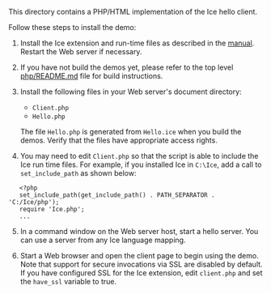 This directory contains a PHP/HTML implementation of the Ice hello
client.

Follow these steps to install the demo:

1) Install the Ice extension and run-time files as described in the
   [manual](1). Restart the Web server if necessary.

2) If you have not build the demos yet, please refer to the top level
   [php/README.md](../../README.md) file for build instructions.

3) Install the following files in your Web server's document
   directory:

   * `Client.php`
   * `Hello.php`

   The file `Hello.php` is generated from `Hello.ice` when you build the
   demos. Verify that the files have appropriate access rights.

4) You may need to edit `Client.php` so that the script is able to
   include the Ice run time files. For example, if you installed Ice
   in `C:\Ice`, add a call to `set_include_path` as shown below:
```
   <?php
   set_include_path(get_include_path() . PATH_SEPARATOR . 'C:/Ice/php');
   require 'Ice.php';
   ...
```
5) In a command window on the Web server host, start a hello server.
   You can use a server from any Ice language mapping.

6) Start a Web browser and open the client page to begin using the
   demo. Note that support for secure invocations via SSL are disabled
   by default. If you have configured SSL for the Ice extension, edit
   `client.php` and set the `have_ssl` variable to true.

[1]: https://doc.zeroc.com/display/Ice37/Using+the+Linux+Binary+Distributions#UsingtheLinuxBinaryDistributions-PHP